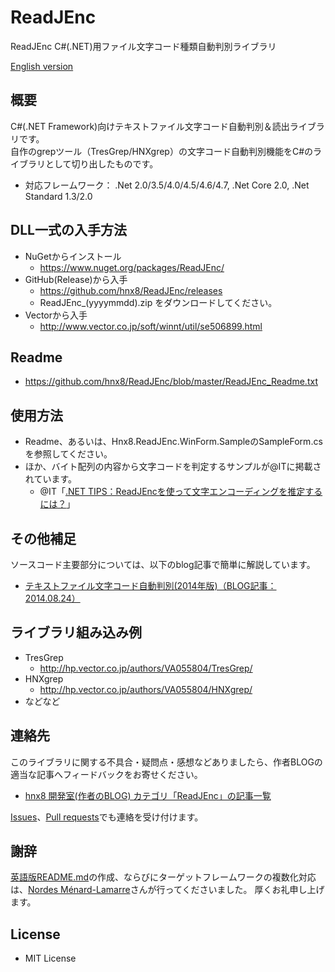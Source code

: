 # ReadJEnc
ReadJEnc C#(.NET)用ファイル文字コード種類自動判別ライブラリ

[English version](./README.en.md)

## 概要
C#(.NET Framework)向けテキストファイル文字コード自動判別＆読出ライブラリです。  
自作のgrepツール（TresGrep/HNXgrep）の文字コード自動判別機能をC#のライブラリとして切り出したものです。
 * 対応フレームワーク： .Net 2.0/3.5/4.0/4.5/4.6/4.7, .Net Core 2.0, .Net Standard 1.3/2.0

## DLL一式の入手方法
 * NuGetからインストール
	* https://www.nuget.org/packages/ReadJEnc/
 * GitHub(Release)から入手
	* https://github.com/hnx8/ReadJEnc/releases
	* ReadJEnc_(yyyymmdd).zip をダウンロードしてください。
 * Vectorから入手
	* http://www.vector.co.jp/soft/winnt/util/se506899.html

## Readme
 * https://github.com/hnx8/ReadJEnc/blob/master/ReadJEnc_Readme.txt

## 使用方法
 * Readme、あるいは、Hnx8.ReadJEnc.WinForm.SampleのSampleForm.csを参照してください。
 * ほか、バイト配列の内容から文字コードを判定するサンプルが@ITに掲載されています。
	* @IT「[.NET TIPS：ReadJEncを使って文字エンコーディングを推定するには？](http://www.atmarkit.co.jp/ait/articles/1501/20/news073.html)」 

## その他補足
ソースコード主要部分については、以下のblog記事で簡単に解説しています。  
 * [テキストファイル文字コード自動判別(2014年版)（BLOG記事：2014.08.24）](http://d.hatena.ne.jp/hnx8/20140824/1408844344)

## ライブラリ組み込み例
 * TresGrep 
	* http://hp.vector.co.jp/authors/VA055804/TresGrep/
 * HNXgrep 
	* http://hp.vector.co.jp/authors/VA055804/HNXgrep/
 * などなど

## 連絡先
このライブラリに関する不具合・疑問点・感想などありましたら、作者BLOGの適当な記事へフィードバックをお寄せください。  
 * [hnx8 開発室(作者のBLOG) カテゴリ「ReadJEnc」の記事一覧 ](http://d.hatena.ne.jp/hnx8/archive?word=%2A%5BReadJEnc%5D)

[Issues](https://github.com/hnx8/ReadJEnc/issues)、[Pull requests](https://github.com/hnx8/ReadJEnc/pulls)でも連絡を受け付けます。

## 謝辞
[英語版README.md](./README.en.md)の作成、ならびにターゲットフレームワークの複数化対応は、[Nordes Ménard-Lamarre](https://github.com/Nordes)さんが行ってくださいました。
厚くお礼申し上げます。

## License
 - MIT License
